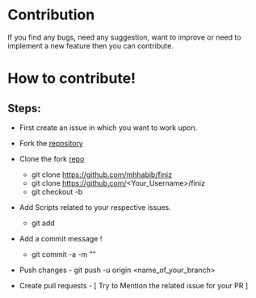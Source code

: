 # Contribution
 If you find any bugs, need any suggestion, want to improve or need to implement a new feature then you can contribute.

# How to contribute!

## Steps:
  -  First create an issue in which you want to work upon.
  
  -  Fork the [repository](https://github.com/mhhabib/finiz)
  
  -  Clone the fork [repo](https://github.com/mhhabib/finiz)
     - git clone https://github.com/mhhabib/finiz
     - git clone https://github.com/<Your_Username>/finiz
     - git checkout -b <Your-Branch-Name>
  
  -  Add Scripts related to your respective issues.
     - git add <your-contribution>
 
  -  Add a commit message !
     - git commit -a -m "<Added your message>"
  -  Push changes
    - git push -u origin <name_of_your_branch>
 
  -  Create pull requests
    - [ Try to Mention the related issue for your PR ]
